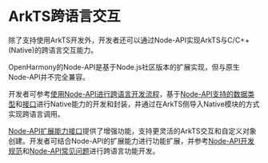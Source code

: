 # ArkTS跨语言交互
<!--Kit: ArkTS-->
<!--Subsystem: arkcompiler-->
<!--Owner: @xliu-huanwei; @shilei123; @huanghello-->
<!--SE: @shilei123-->
<!--TSE: @kirl75; @zsw_zhushiwei-->

除了支持使用ArkTS开发外，开发者还可以通过Node-API实现ArkTS与C/C++(Native)的跨语言交互能力。

OpenHarmony的Node-API是基于Node.js社区版本的扩展实现，但与原生Node-API并不完全兼容。

开发者可参考[使用Node-API进行跨语言开发流程](../napi/use-napi-process.md)，基于[Node-API支持的数据类型](../napi/napi-data-types-interfaces.md#node-api的数据类型)和[接口](../reference/native-lib/napi.md)进行Native能力的开发和封装，并通过在ArkTS侧导入Native模块的方式实现跨语言调用。

[Node-API扩展能力接口](../napi/use-napi-about-extension.md)提供了增强功能，支持更灵活的ArkTS交互和自定义对象创建。开发者可结合Node-API的扩展能力进行功能扩展，并参考[Node-API开发规范](../napi/napi-guidelines.md)和[Node-API常见问题](../napi/use-napi-faqs.md)进行跨语言功能开发。

